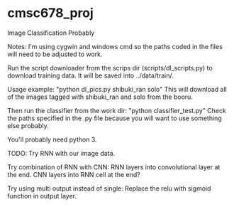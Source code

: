 # cmsc678_proj
Image Classification Probably


Notes:
I'm using cygwin and windows cmd so the paths coded in the files
will need to be adjusted to work.

Run the script downloader from the scrips dir (scripts/dl_scripts.py)
to download training data. It will be saved into ../data/train/<tag>.

Usage example: "python dl_pics.py shibuki_ran solo"
  This will download all of the images tagged with shibuki_ran and solo
  from the booru.

Then run the classifier from the work dir:
  "python classifier_test.py"
Check the paths specified in the .py file because you will want to use
something else probably.

You'll probably need python 3.


TODO:
Try RNN with our image data.

Try combination of RNN with CNN:
  RNN layers into convolutional layer at the end.
  CNN layers into RNN cell at the end?

Try using multi output instead of single:
  Replace the relu with sigmoid function in output layer.
